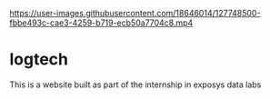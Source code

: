 

https://user-images.githubusercontent.com/18646014/127748500-fbbe493c-cae3-4259-b719-ecb50a7704c8.mp4

# logtech
This is a website built as part of the internship in exposys data labs
